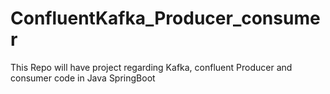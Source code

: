 # ConfluentKafka_Producer_consumer
This Repo will have project regarding Kafka, confluent Producer and consumer code in Java SpringBoot
